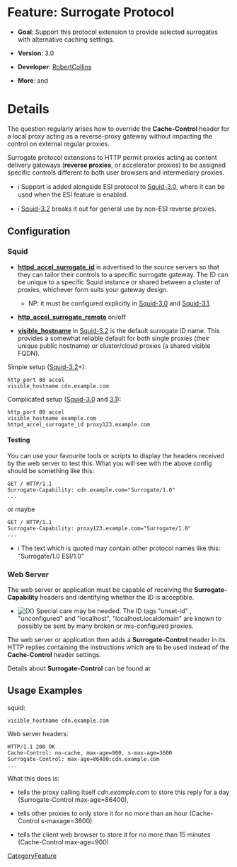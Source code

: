 # Feature: Surrogate Protocol

  - **Goal**: Support this protocol extension to provide selected
    surrogates with alternative caching settings.

  - **Version**: 3.0

  - **Developer**:
    [RobertCollins](/RobertCollins)

  - **More**: [](http://www.esi.org/architecture_spec_1.0.html) and
    [](http://www.w3.org/TR/edge-arch)

# Details

The question regularly arises how to override the **Cache-Control**
header for a local proxy acting as a reverse-proxy gateway without
impacting the control on external regular proxies.

Surrogate protocol extensions to HTTP permit proxies acting as content
delivery gateways (**reverse proxies**, or accelerator proxies) to be
assigned specific controls different to both user browsers and
intermediary proxies.

  - ℹ️
    Support is added alongside ESI protocol to
    [Squid-3.0](/Releases/Squid-3.0),
    where it can be used when the ESI feature is enabled.

  - ℹ️
    [Squid-3.2](/Releases/Squid-3.2)
    breaks it out for general use by non-ESI reverse proxies.

## Configuration

### Squid

  - **[httpd\_accel\_surrogate\_id](http://www.squid-cache.org/Doc/config/httpd_accel_surrogate_id)**
    is advertised to the source servers so that they can tailor their
    controls to a specific surrogate gateway. The ID can be unique to a
    specific Squid instance or shared between a cluster of proxies,
    whichever form suits your gateway design.
    
      - NP: it must be configured explicitly in
        [Squid-3.0](/Releases/Squid-3.0)
        and
        [Squid-3.1](/Releases/Squid-3.1).

  - **[http\_accel\_surrogate\_remote](http://www.squid-cache.org/Doc/config/http_accel_surrogate_remote)**
    on/off

  - **[visible\_hostname](http://www.squid-cache.org/Doc/config/visible_hostname)**
    in
    [Squid-3.2](/Releases/Squid-3.2)
    is the default surrogate ID name. This provides a somewhat reliable
    default for both single proxies (their unique public hostname) or
    cluster/cloud proxies (a shared visible FQDN).

Simple setup
([Squid-3.2](/Releases/Squid-3.2)+):

    http_port 80 accel
    visible_hostname cdn.example.com

Complicated setup
([Squid-3.0](/Releases/Squid-3.0)
and
[3.1](/Releases/Squid-3.1)):

    http_port 80 accel
    visible_hostname example.com
    httpd_accel_surrogate_id proxy123.example.com

#### Testing

You can use your favourite tools or scripts to display the headers
received by the web server to test this. What you will see with the
above config should be something like this:

    GET / HTTP/1.1
    Surrogate-Capability: cdn.example.com="Surrogate/1.0"
    ...

or maybe

    GET / HTTP/1.1
    Surrogate-Capability: proxy123.example.com="Surrogate/1.0"
    ...

  - ℹ️
    The text which is quoted may contain other protocol names like this:
    "Surrogate/1.0 ESI/1.0"

### Web Server

The web server or application must be capable of receiving the
**Surrogate-Capability** headers and identifying whether the ID is
acceptible.

  - ![{X}](https://wiki.squid-cache.org/wiki/squidtheme/img/icon-error.png)
    Special care may be needed. The ID tags "unset-id" , "unconfigured"
    and "localhost", "localhost.localdomain" are known to possibly be
    sent by many broken or mis-configured proxies.

The web server or application then adds a **Surrogate-Control** header
in its HTTP replies containing the instructions which are to be used
instead of the **Cache-Control** header settings.

Details about **Surrogate-Control** can be found at
[](http://www.w3.org/TR/edge-arch)

## Usage Examples

squid:

    visible_hostname cdn.example.com

Web server headers:

    HTTP/1.1 200 OK
    Cache-Control: no-cache, max-age=900, s-max-age=3600
    Surrogate-Control: max-age=86400;cdn.example.com
    ...

What this does is:

  - tells the proxy calling itself *cdn.example.com* to store this reply
    for a day (Surrogate-Control max-age=86400),

  - tells other proxies to only store it for no more than an hour
    (Cache-Control s-maxage=3600)

  - tells the client web browser to store it for no more than 15 minutes
    (Cache-Control max-age=900)

[CategoryFeature](/CategoryFeature)

